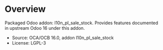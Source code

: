 # Overview

Packaged Odoo addon: l10n_pl_sale_stock. Provides features documented in upstream Odoo 16 under this addon.

- Source: OCA/OCB 16.0, addon l10n_pl_sale_stock
- License: LGPL-3
